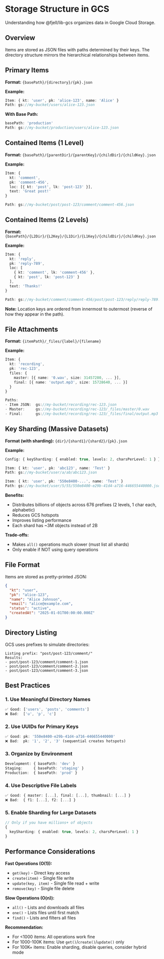 # Storage Structure in GCS

Understanding how @fjell/lib-gcs organizes data in Google Cloud Storage.

## Overview

Items are stored as JSON files with paths determined by their keys. The directory structure mirrors the hierarchical relationships between items.

## Primary Items

**Format:** `{basePath}/{directory}/{pk}.json`

**Example:**
```typescript
Item: { kt: 'user', pk: 'alice-123', name: 'Alice' }
Path: gs://my-bucket/users/alice-123.json
```

**With Base Path:**
```typescript
basePath: 'production'
Path: gs://my-bucket/production/users/alice-123.json
```

## Contained Items (1 Level)

**Format:** `{basePath}/{parentDir}/{parentKey}/{childDir}/{childKey}.json`

**Example:**
```typescript
Item: { 
  kt: 'comment', 
  pk: 'comment-456',
  loc: [{ kt: 'post', lk: 'post-123' }],
  text: 'Great post!'
}

Path: gs://my-bucket/post/post-123/comment/comment-456.json
```

## Contained Items (2 Levels)

**Format:** `{basePath}/{L2Dir}/{L2Key}/{L1Dir}/{L1Key}/{childDir}/{childKey}.json`

**Example:**
```typescript
Item: {
  kt: 'reply',
  pk: 'reply-789',
  loc: [
    { kt: 'comment', lk: 'comment-456' },
    { kt: 'post', lk: 'post-123' }
  ],
  text: 'Thanks!'
}

Path: gs://my-bucket/comment/comment-456/post/post-123/reply/reply-789.json
```

**Note:** Location keys are ordered from innermost to outermost (reverse of how they appear in the path).

## File Attachments

**Format:** `{itemPath}/_files/{label}/{filename}`

**Example:**
```typescript
Item: { 
  kt: 'recording', 
  pk: 'rec-123',
  files: {
    master: [{ name: '0.wav', size: 31457280, ... }],
    final: [{ name: 'output.mp3', size: 15728640, ... }]
  }
}

Paths:
- Item JSON:  gs://my-bucket/recording/rec-123.json
- Master:     gs://my-bucket/recording/rec-123/_files/master/0.wav
- Final:      gs://my-bucket/recording/rec-123/_files/final/output.mp3
```

## Key Sharding (Massive Datasets)

**Format (with sharding):** `{dir}/{shard1}/{shard2}/{pk}.json`

**Example:**
```typescript
Config: { keySharding: { enabled: true, levels: 2, charsPerLevel: 1 } }

Item: { kt: 'user', pk: 'abc123', name: 'Test' }
Path: gs://my-bucket/user/a/ab/abc123.json

Item: { kt: 'user', pk: '550e8400-...', name: 'Test' }
Path: gs://my-bucket/user/5/55/550e8400-e29b-41d4-a716-446655440000.json
```

**Benefits:**
- Distributes billions of objects across 676 prefixes (2 levels, 1 char each, alphabetic)
- Reduces GCS hotspots
- Improves listing performance
- Each shard has ~3M objects instead of 2B

**Trade-offs:**
- Makes `all()` operations much slower (must list all shards)
- Only enable if NOT using query operations

## File Format

Items are stored as pretty-printed JSON:

```json
{
  "kt": "user",
  "pk": "alice-123",
  "name": "Alice Johnson",
  "email": "alice@example.com",
  "status": "active",
  "createdAt": "2025-01-01T00:00:00.000Z"
}
```

## Directory Listing

GCS uses prefixes to simulate directories:

```
Listing prefix: "post/post-123/comment/"
Results:
- post/post-123/comment/comment-1.json
- post/post-123/comment/comment-2.json
- post/post-123/comment/comment-3.json
```

## Best Practices

### 1. Use Meaningful Directory Names
```typescript
✅ Good: ['users', 'posts', 'comments']
❌ Bad:  ['u', 'p', 'c']
```

### 2. Use UUIDs for Primary Keys
```typescript
✅ Good: pk: '550e8400-e29b-41d4-a716-446655440000'
❌ Bad:  pk: '1', '2', '3' (sequential creates hotspots)
```

### 3. Organize by Environment
```typescript
Development: { basePath: 'dev' }
Staging:     { basePath: 'staging' }
Production:  { basePath: 'prod' }
```

### 4. Use Descriptive File Labels
```typescript
✅ Good: { master: [...], final: [...], thumbnail: [...] }
❌ Bad:  { f1: [...], f2: [...] }
```

### 5. Enable Sharding for Large Datasets
```typescript
// Only if you have millions+ of objects
{
  keySharding: { enabled: true, levels: 2, charsPerLevel: 1 }
}
```

## Performance Considerations

**Fast Operations (O(1)):**
- `get(key)` - Direct key access
- `create(item)` - Single file write
- `update(key, item)` - Single file read + write
- `remove(key)` - Single file delete

**Slow Operations (O(n)):**
- `all()` - Lists and downloads all files
- `one()` - Lists files until first match
- `find()` - Lists and filters all files

**Recommendation:**
- For <1000 items: All operations work fine
- For 1000-100K items: Use `get()`/`create()`/`update()` only
- For 100K+ items: Enable sharding, disable queries, consider hybrid mode

